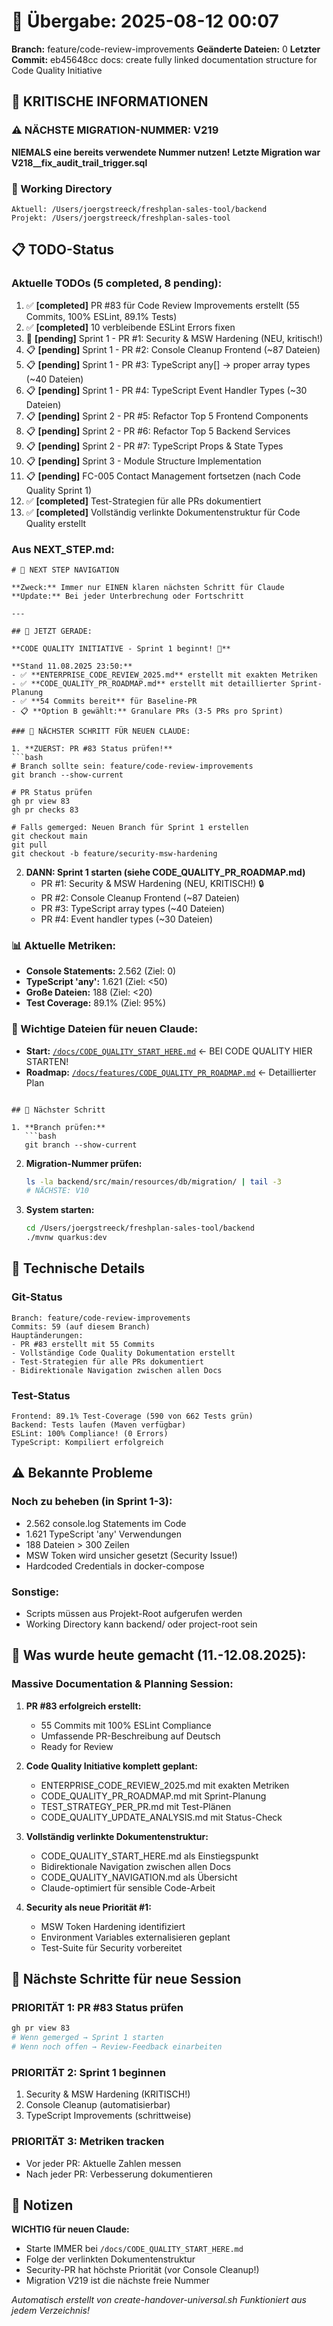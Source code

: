 # 🤝 Übergabe: 2025-08-12 00:07
**Branch:** feature/code-review-improvements
**Geänderte Dateien:** 0
**Letzter Commit:** eb45648cc docs: create fully linked documentation structure for Code Quality Initiative

## 🚨 KRITISCHE INFORMATIONEN

### ⚠️ NÄCHSTE MIGRATION-NUMMER: V219
**NIEMALS eine bereits verwendete Nummer nutzen!**
**Letzte Migration war V218__fix_audit_trail_trigger.sql**

### 📍 Working Directory
```
Aktuell: /Users/joergstreeck/freshplan-sales-tool/backend
Projekt: /Users/joergstreeck/freshplan-sales-tool
```

## 📋 TODO-Status

### Aktuelle TODOs (5 completed, 8 pending):
1. ✅ **[completed]** PR #83 für Code Review Improvements erstellt (55 Commits, 100% ESLint, 89.1% Tests)
2. ✅ **[completed]** 10 verbleibende ESLint Errors fixen
3. 🔴 **[pending]** Sprint 1 - PR #1: Security & MSW Hardening (NEU, kritisch!)
4. 📋 **[pending]** Sprint 1 - PR #2: Console Cleanup Frontend (~87 Dateien)
5. 📋 **[pending]** Sprint 1 - PR #3: TypeScript any[] → proper array types (~40 Dateien)
6. 📋 **[pending]** Sprint 1 - PR #4: TypeScript Event Handler Types (~30 Dateien)
7. 📋 **[pending]** Sprint 2 - PR #5: Refactor Top 5 Frontend Components
8. 📋 **[pending]** Sprint 2 - PR #6: Refactor Top 5 Backend Services
9. 📋 **[pending]** Sprint 2 - PR #7: TypeScript Props & State Types
10. 📋 **[pending]** Sprint 3 - Module Structure Implementation
11. 📋 **[pending]** FC-005 Contact Management fortsetzen (nach Code Quality Sprint 1)
12. ✅ **[completed]** Test-Strategien für alle PRs dokumentiert
13. ✅ **[completed]** Vollständig verlinkte Dokumentenstruktur für Code Quality erstellt

### Aus NEXT_STEP.md:
```
# 🧭 NEXT STEP NAVIGATION

**Zweck:** Immer nur EINEN klaren nächsten Schritt für Claude
**Update:** Bei jeder Unterbrechung oder Fortschritt

---

## 🎯 JETZT GERADE:

**CODE QUALITY INITIATIVE - Sprint 1 beginnt! 🚀**

**Stand 11.08.2025 23:50:**
- ✅ **ENTERPRISE_CODE_REVIEW_2025.md** erstellt mit exakten Metriken
- ✅ **CODE_QUALITY_PR_ROADMAP.md** erstellt mit detaillierter Sprint-Planung
- ✅ **54 Commits bereit** für Baseline-PR
- 📋 **Option B gewählt:** Granulare PRs (3-5 PRs pro Sprint)

### 🚨 NÄCHSTER SCHRITT FÜR NEUEN CLAUDE:

1. **ZUERST: PR #83 Status prüfen!**
```bash
# Branch sollte sein: feature/code-review-improvements
git branch --show-current

# PR Status prüfen
gh pr view 83
gh pr checks 83

# Falls gemerged: Neuen Branch für Sprint 1 erstellen
git checkout main
git pull
git checkout -b feature/security-msw-hardening
```

2. **DANN: Sprint 1 starten (siehe CODE_QUALITY_PR_ROADMAP.md)**
   - PR #1: Security & MSW Hardening (NEU, KRITISCH!) 🔒
   - PR #2: Console Cleanup Frontend (~87 Dateien)
   - PR #3: TypeScript array types (~40 Dateien)  
   - PR #4: Event handler types (~30 Dateien)

### 📊 Aktuelle Metriken:
- **Console Statements:** 2.562 (Ziel: 0)
- **TypeScript 'any':** 1.621 (Ziel: <50)
- **Große Dateien:** 188 (Ziel: <20)
- **Test Coverage:** 89.1% (Ziel: 95%)

### 📍 Wichtige Dateien für neuen Claude:
- **Start:** [`/docs/CODE_QUALITY_START_HERE.md`](/docs/CODE_QUALITY_START_HERE.md) ← BEI CODE QUALITY HIER STARTEN!
- **Roadmap:** [`/docs/features/CODE_QUALITY_PR_ROADMAP.md`](/docs/features/CODE_QUALITY_PR_ROADMAP.md) ← Detaillierter Plan
```

## 🎯 Nächster Schritt

1. **Branch prüfen:**
   ```bash
   git branch --show-current
   ```

2. **Migration-Nummer prüfen:**
   ```bash
   ls -la backend/src/main/resources/db/migration/ | tail -3
   # NÄCHSTE: V10
   ```

3. **System starten:**
   ```bash
   cd /Users/joergstreeck/freshplan-sales-tool/backend
   ./mvnw quarkus:dev
   ```

## 🔧 Technische Details

### Git-Status
```
Branch: feature/code-review-improvements
Commits: 59 (auf diesem Branch)
Hauptänderungen:
- PR #83 erstellt mit 55 Commits
- Vollständige Code Quality Dokumentation erstellt
- Test-Strategien für alle PRs dokumentiert
- Bidirektionale Navigation zwischen allen Docs
```

### Test-Status
```
Frontend: 89.1% Test-Coverage (590 von 662 Tests grün)
Backend: Tests laufen (Maven verfügbar)
ESLint: 100% Compliance! (0 Errors)
TypeScript: Kompiliert erfolgreich
```

## ⚠️ Bekannte Probleme

### Noch zu beheben (in Sprint 1-3):
- 2.562 console.log Statements im Code
- 1.621 TypeScript 'any' Verwendungen
- 188 Dateien > 300 Zeilen
- MSW Token wird unsicher gesetzt (Security Issue!)
- Hardcoded Credentials in docker-compose

### Sonstige:
- Scripts müssen aus Projekt-Root aufgerufen werden
- Working Directory kann backend/ oder project-root sein

## 🎯 Was wurde heute gemacht (11.-12.08.2025):

### Massive Documentation & Planning Session:
1. **PR #83 erfolgreich erstellt:**
   - 55 Commits mit 100% ESLint Compliance
   - Umfassende PR-Beschreibung auf Deutsch
   - Ready for Review

2. **Code Quality Initiative komplett geplant:**
   - ENTERPRISE_CODE_REVIEW_2025.md mit exakten Metriken
   - CODE_QUALITY_PR_ROADMAP.md mit Sprint-Planung
   - TEST_STRATEGY_PER_PR.md mit Test-Plänen
   - CODE_QUALITY_UPDATE_ANALYSIS.md mit Status-Check

3. **Vollständig verlinkte Dokumentenstruktur:**
   - CODE_QUALITY_START_HERE.md als Einstiegspunkt
   - Bidirektionale Navigation zwischen allen Docs
   - CODE_QUALITY_NAVIGATION.md als Übersicht
   - Claude-optimiert für sensible Code-Arbeit

4. **Security als neue Priorität #1:**
   - MSW Token Hardening identifiziert
   - Environment Variables externalisieren geplant
   - Test-Suite für Security vorbereitet

## 📝 Nächste Schritte für neue Session

### PRIORITÄT 1: PR #83 Status prüfen
```bash
gh pr view 83
# Wenn gemerged → Sprint 1 starten
# Wenn noch offen → Review-Feedback einarbeiten
```

### PRIORITÄT 2: Sprint 1 beginnen
1. Security & MSW Hardening (KRITISCH!)
2. Console Cleanup (automatisierbar)
3. TypeScript Improvements (schrittweise)

### PRIORITÄT 3: Metriken tracken
- Vor jeder PR: Aktuelle Zahlen messen
- Nach jeder PR: Verbesserung dokumentieren

## 📝 Notizen

**WICHTIG für neuen Claude:**
- Starte IMMER bei `/docs/CODE_QUALITY_START_HERE.md`
- Folge der verlinkten Dokumentenstruktur
- Security-PR hat höchste Priorität (vor Console Cleanup!)
- Migration V219 ist die nächste freie Nummer

_Automatisch erstellt von create-handover-universal.sh_
_Funktioniert aus jedem Verzeichnis!_
